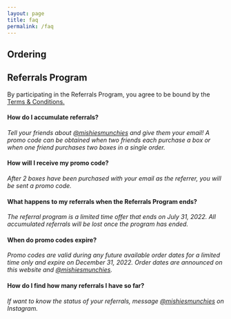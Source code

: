 ```yaml
---
layout: page
title: faq
permalink: /faq
---
```


## Ordering

## Referrals Program
By participating in the Referrals Program, you agree to be bound by the [Terms & Conditions.](terms)

#### How do I accumulate referrals?
*Tell your friends about [@mishiesmunchies](https://www.instagram.com/mishiesmunchies/) and give them your email! A promo code can be obtained when two friends each purchase a box or when one friend purchases two boxes in a single order.*

#### How will I receive my promo code?
*After 2 boxes have been purchased with your email as the referrer, you will be sent a promo code.*

#### What happens to my referrals when the Referrals Program ends?
*The referral program is a limited time offer that ends on July 31, 2022. All accumulated referrals will be lost once the program has ended.*

#### When do promo codes expire?
*Promo codes are valid during any future available order dates for a limited time only and expire on December 31, 2022. Order dates are announced on this website and [@mishiesmunchies](https://www.instagram.com/mishiesmunchies/).*

#### How do I find how many referrals I have so far? 
*If want to know the status of your referrals, message [@mishiesmunchies](https://www.instagram.com/mishiesmunchies/) on Instagram.*

